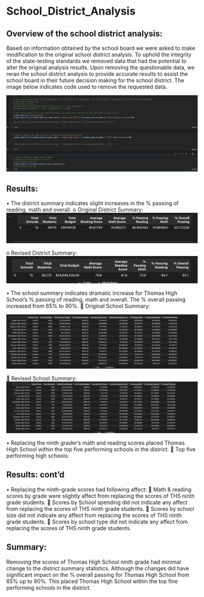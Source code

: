 # School_District_Analysis

## Overview of the school district analysis:

Based on information obtained by the school board we were asked to make modification to the original school district analysis.  To uphold the integrity of the state-testing standards we removed data that had the potential to alter the original analysis results.  Upon removing the questionable data, we reran the school district analysis to provide accurate results to assist the school board in their future decision making for the school district.  The image below indicates code used to remove the requested data.

![Image](https://github.com/bradrobe/School_District_Analysis/blob/main/PyCityShool_pics/school_analysis_code.png)
 
## Results:
•	The district summary indicates slight increases in the % passing of reading, math and overall.
o	Original District Summary:
![image](https://github.com/bradrobe/School_District_Analysis/blob/main/PyCityShool_pics/Original%20District%20Summary.png)
 
o	Revised District Summary:
 ![image](https://github.com/bradrobe/School_District_Analysis/blob/main/PyCityShool_pics/Revised%20District%20Summary.png)

•	The school summary indicates dramatic increase for Thomas High School’s % passing of reading, math and overall.  The % overall passing increased from 65% to 90%.
	Original School Summary:

 ![image](https://github.com/bradrobe/School_District_Analysis/blob/main/PyCityShool_pics/Original%20School%20Summary.png)
 
	Revised School Summary:
 ![image](https://github.com/bradrobe/School_District_Analysis/blob/main/PyCityShool_pics/Revised%20School%20Summary.png)

•	Replacing the ninth grader’s math and reading scores placed Thomas High School within the top five performing schools in the district.
	Top five performing high schools:
 
## Results: cont’d

•	Replacing the ninth-grade scores had following affect:
	Math & reading scores by grade were slightly affect from replacing the scores of THS ninth grade students. 
	Scores by School spending did not indicate any affect from replacing the scores of THS ninth grade students.
	Scores by school size did not indicate any affect from replacing the scores of THS ninth grade students.
	Scores by school type did not indicate any affect from replacing the scores of THS ninth grade students.
## Summary: 
Removing the scores of Thomas High School ninth grade had minimal change to the district summary statistics.  Although the changes did have significant impact on the % overall passing for Thomas High School from 65% up to 90%.  This placed Thomas High School within the top fine performing schools in the district.



